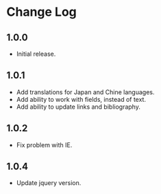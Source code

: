 # Change Log

## 1.0.0

* Initial release.

## 1.0.1

* Add translations for Japan and Chine languages.
* Add ability to work with fields, instead of text.
* Add ability to update links and bibliography.

## 1.0.2

* Fix problem with IE.

## 1.0.4

* Update jquery version.